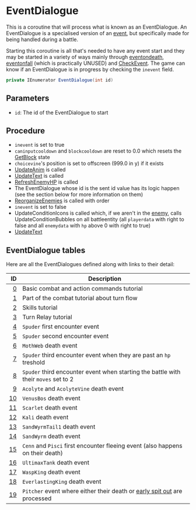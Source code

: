 # EventDialogue
This is a coroutine that will process what is known as an EventDialogue. An EventDialogue is a specialised version of an [event](../../Enums%20and%20IDs/Events.md), but specifically made for being handled during a battle. 

Starting this coroutine is all that's needed to have any event start and they may be started in a variety of ways mainly through [eventondeath](../Actors%20states/Enemy%20features.md#eventondeath), [eventonfall](../Actors%20states/Enemy%20features.md#eventonfall) (which is practically UNUSED) and [CheckEvent](Update%20flows/Controlled%20flow.md#checkevent). The game can know if an EventDialogue is in progress by checking the `inevent` field.

```cs
private IEnumerator EventDialogue(int id)
```

## Parameters

- `id`: The id of the EventDialogue to start

## Procedure

- `inevent` is set to true
- `caninputcooldown` and `blockcooldown` are reset to 0.0 which resets the [GetBlock](GetBlock.md) state
- `choicevine`'s position is set to offscreen (999.0 in y) if it exists
- [UpdateAnim](../Visual%20rendering/UpdateAnim.md) is called
- [UpdateText](../Visual%20rendering/UpdateText.md) is called
- [RefreshEnemyHP](../Visual%20rendering/RefreshEnemyHP.md) is called
- The EventDialogue whose id is the sent id value has its logic happen (see the section below for more information on them)
- [ReorganizeEnemies](../Actors%20states/Enemy%20party%20members/ReorganizeEnemies.md) is called with order
- `inevent` is set to false
- UpdateConditionIcons is called which, if we aren't in the [enemy](Main%20turn%20life%20cycle.md#enemy-phase), calls UpdateConditionBubbles on all battleentity (all `playerdata` with right to false and all `enemydata` with `hp` above 0 with right to true)
- [UpdateText](../Visual%20rendering/UpdateText.md)

## EventDialogue tables
Here are all the EventDialogues defined along with links to their detail:

|ID|Description|
|-:|-----------|
|[0](Combat%20tutorials.md#eventdialogue-0)|Basic combat and action commands tutorial|
|[1](Combat%20tutorials.md#eventdialogue-1)|Part of the combat tutorial about turn flow|
|[2](Combat%20tutorials.md#eventdialogue-2)|Skills tutorial|
|[3](Combat%20tutorials.md#eventdialogue-3)|Turn Relay tutorial|
|[4](EventDialogues/Spuder.md#eventdialogue-4)|`Spuder` first encounter event|
|[5](EventDialogues/Spuder.md#eventdialogue-5)|`Spuder` second encounter event|
|[6](EventDialogues/Spuder.md#eventdialogue-6)|`MothWeb` death event|
|[7](EventDialogues/Spuder.md#eventdialogue-7)|`Spuder` third encounter event when they are past an `hp` treshold|
|[8](EventDialogues/Spuder.md#eventdialogue-8)|`Spuder` third encounter event when starting the battle with their `moves` set to 2|
|[9](EventDialogues/Acolyte.md)|`Acolyte` and `AcolyteVine` death event|
|[10](EventDialogues/VenusBoss.md)|`VenusBos` death event|
|[11](EventDialogues/Scarlet.md)|`Scarlet` death event|
|[12](../Enemy%20actions/Enemies/Kali.md)|`Kali` death event|
|[13](EventDialogues/SandWyrm%20and%20SandWyrmTail.md#eventdialogue-13)|`SandWyrmTail1` death event|
|[14](EventDialogues/SandWyrm%20and%20SandWyrmTail.md#eventdialogue-14)|`SandWyrm` death event|
|[15](EventDialogues/Cenn%20and%20Pisci.md)|`Cenn` and `Pisci` first encounter fleeing event (also happens on their death)|
|[16](EventDialogues/UltimaxTank.md)|`UltimaxTank` death event|
|[17](EventDialogues/WaspKing.md)|`WaspKing` death event|
|[18](EventDialogues/EverlastingKing.md)|`EverlastingKing` death event|
|[19](EventDialogues/Pitcher.md)|`Pitcher` event where either their death or [early spit out](../Actors%20states/BattleCondition/Eaten.md#spitout) are processed|

